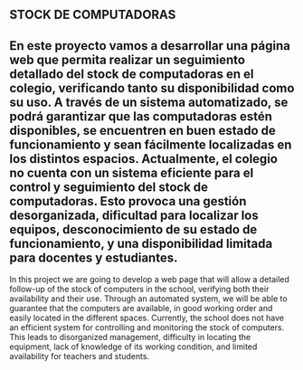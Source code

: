 STOCK DE COMPUTADORAS
-----------------------------------------------------------------------------------------------------------
En este proyecto vamos a  desarrollar una página web que permita realizar un seguimiento detallado del stock de computadoras en el colegio, verificando tanto su disponibilidad como su uso. A través de un sistema automatizado, se podrá garantizar que las computadoras estén disponibles, se encuentren en buen estado de funcionamiento y sean fácilmente localizadas en los distintos espacios. 
Actualmente, el colegio no cuenta con un sistema eficiente para el control y seguimiento del stock de computadoras. Esto provoca una gestión desorganizada, dificultad para localizar los equipos, desconocimiento de su estado de funcionamiento, y una disponibilidad limitada para docentes y estudiantes.
------------------------------------------------------------------------------------------------------------
In this project we are going to develop a web page that will allow a detailed follow-up of the stock of computers in the school, verifying both their availability and their use. Through an automated system, we will be able to guarantee that the computers are available, in good working order and easily located in the different spaces. 
Currently, the school does not have an efficient system for controlling and monitoring the stock of computers. This leads to disorganized management, difficulty in locating the equipment, lack of knowledge of its working condition, and limited availability for teachers and students.
